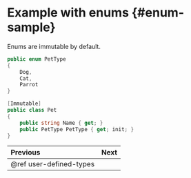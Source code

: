 ﻿# Example with enums {#enum-sample}

Enums are immutable by default.

```csharp
public enum PetType
{
    Dog,
    Cat,
    Parrot
}

[Immutable]
public class Pet
{
    public string Name { get; }
    public PetType PetType { get; init; }
}
```

<div class="section_buttons">

| Previous                | Next |
|:------------------------|-----:|
| @ref user-defined-types |      |

</div>